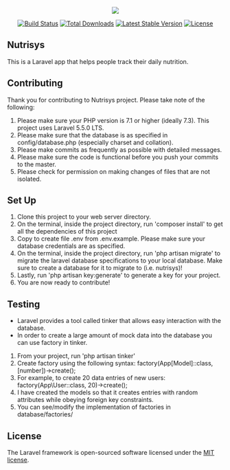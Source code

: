 <p align="center"><img src="https://laravel.com/assets/img/components/logo-laravel.svg"></p>

<p align="center">
<a href="https://travis-ci.org/laravel/framework"><img src="https://travis-ci.org/laravel/framework.svg" alt="Build Status"></a>
<a href="https://packagist.org/packages/laravel/framework"><img src="https://poser.pugx.org/laravel/framework/d/total.svg" alt="Total Downloads"></a>
<a href="https://packagist.org/packages/laravel/framework"><img src="https://poser.pugx.org/laravel/framework/v/stable.svg" alt="Latest Stable Version"></a>
<a href="https://packagist.org/packages/laravel/framework"><img src="https://poser.pugx.org/laravel/framework/license.svg" alt="License"></a>
</p>

## Nutrisys

This is a Laravel app that helps people track their daily nutrition.

## Contributing

Thank you for contributing to Nutrisys project. Please take note of the following:
1. Please make sure your PHP version is 7.1 or higher (ideally 7.3). This project uses Laravel 5.5.0 LTS.
2. Please make sure that the database is as specified in config/database.php (especially charset and collation).
3. Please make commits as frequently as possible with detailed messages.
4. Please make sure the code is functional before you push your commits to the master.
5. Please check for permission on making changes of files that are not isolated.

## Set Up

1. Clone this project to your web server directory.
2. On the terminal, inside the project directory, run 'composer install' to get all the dependencies of this project
3. Copy to create file .env from .env.example. Please make sure your database credentials are as specified.
4. On the terminal, inside the project directory, run 'php artisan migrate' to migrate the laravel database specifications to your local database.  Make sure to create a database for it to migrate to (i.e. nutrisys)!
5. Lastly, run 'php artisan key:generate' to generate a key for your project.
6. You are now ready to contribute!


## Testing

* Laravel provides a tool called tinker that allows easy interaction with the database.
* In order to create a large amount of mock data into the database you can use factory in tinker.

1. From your project, run 'php artisan tinker'
2. Create factory using the following syntax: factory(App\[Model]::class, [number])->create();
3. For example, to create 20 data entries of new users: factory(App\User::class, 20)->create();
4. I have created the models so that it creates entries with random attributes while obeying foreign key constraints.
5. You can see/modify the implementation of factories in database/factories/ 


## License

The Laravel framework is open-sourced software licensed under the [MIT license](http://opensource.org/licenses/MIT).
